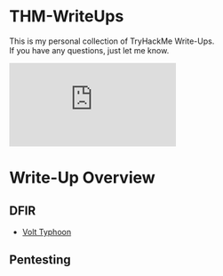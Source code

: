 # THM-WriteUps
This is my personal collection of TryHackMe Write-Ups.  
If you have any questions, just let me know.  

<iframe src="https://tryhackme.com/api/v2/badges/public-profile?userPublicId=2186747" style='border:none;'></iframe>

# Write-Up Overview
## DFIR
- [Volt Typhoon](./Volt%20Typhoon%20Write-Up/)

## Pentesting
